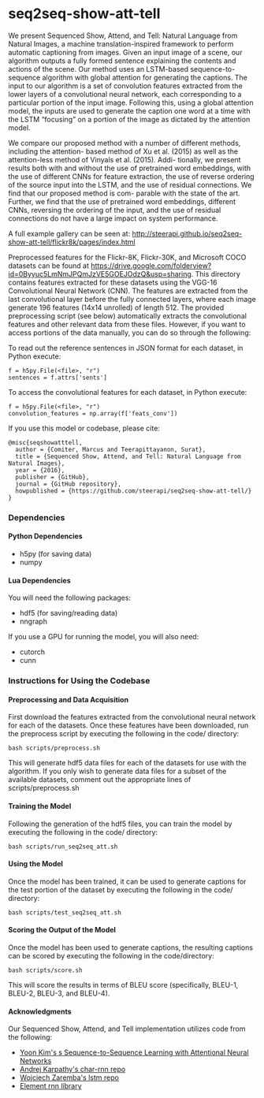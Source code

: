 # seq2seq-show-att-tell
We present Sequenced Show, Attend, and Tell: Natural Language from Natural Images, a machine translation-inspired framework to perform automatic captioning from images. Given an input image of a scene, our algorithm outputs a fully formed sentence explaining the contents and actions of the scene. Our method uses an LSTM-based sequence-to-sequence algorithm with global attention for generating the captions. The input to our algorithm is a set of convolution features extracted from the lower layers of a convolutional neural network, each corresponding to a particular portion of the input image. Following this, using a global attention model, the inputs are used to generate the caption one word at a time with the LSTM “focusing” on a portion of the image as dictated by the attention model.

We compare our proposed method with a number of different methods, including the attention- based method of Xu et al. (2015) as well as the attention-less method of Vinyals et al. (2015). Addi- tionally, we present results both with and without the use of pretrained word embeddings, with the use of different CNNs for feature extraction, the use of reverse ordering of the source input into the LSTM, and the use of residual connections. We find that our proposed method is com- parable with the state of the art. Further, we find that the use of pretrained word embeddings, different CNNs, reversing the ordering of the input, and the use of residual connections do not have a large impact on system performance.

A full example gallery can be seen at: <a href="http://steerapi.github.io/seq2seq-show-att-tell/flickr8k/pages/index.html">http://steerapi.github.io/seq2seq-show-att-tell/flickr8k/pages/index.html</a>

Preprocessed features for the Flickr-8K, Flickr-30K, and Microsoft COCO datasets can be found at <a href="https://drive.google.com/folderview?id=0Byyuc5LmNmJPQmJzVE5GOEJOdzQ&usp=sharing">https://drive.google.com/folderview?id=0Byyuc5LmNmJPQmJzVE5GOEJOdzQ&usp=sharing</a>.  This directory contains features extracted for these datasets using the VGG-16 Convolutional Neural Network (CNN).   The features are extracted from the last convolutional layer before the fully connected layers, where each image generate 196 features (14x14 unrolled) of length 512.  The provided preprocessing script (see below) automatically extracts the convolutional features and other relevant data from these files.  However, if you want to access portions of the data manually, you can do so through the following:

To read out the reference sentences in JSON format for each dataset, in Python execute:
```
f = h5py.File(<file>, "r")
sentences = f.attrs['sents']
```

To access the convolutional features for each dataset, in Python execute:
```
f = h5py.File(<file>, "r")
convolution_features = np.array(f['feats_conv'])
```

If you use this model or codebase, please cite:

    @misc{seqshowatttell,
      author = {Comiter, Marcus and Teerapittayanon, Surat},
      title = {Sequenced Show, Attend, and Tell: Natural Language from Natural Images},
      year = {2016},
      publisher = {GitHub},
      journal = {GitHub repository},
      howpublished = {https://github.com/steerapi/seq2seq-show-att-tell/}
    }
    
### Dependencies

#### Python Dependencies
* h5py (for saving data)
* numpy

#### Lua Dependencies
You will need the following packages:
* hdf5 (for saving/reading data)
* nngraph

If you use a GPU for running the model, you will also need:
* cutorch
* cunn


### Instructions for Using the Codebase

#### Preprocessing and Data Acquisition
First download the features extracted from the convolutional neural network for each of the datasets.  Once these features have been downloaded, run the preprocess script by executing the following in the code/ directory:

```
bash scripts/preprocess.sh
```
This will generate hdf5 data files for each of the datasets for use with the algorithm.  If you only wish to generate data files for a subset of the available datasets, comment out the appropriate lines of scripts/preprocess.sh

#### Training the Model

Following the generation of the hdf5 files, you can train the model by executing the following in the code/ directory:

```
bash scripts/run_seq2seq_att.sh
```

#### Using the Model

Once the model has been trained, it can be used to generate captions for the test portion of the dataset by executing the following in the code/ directory:

```
bash scripts/test_seq2seq_att.sh
```

#### Scoring the Output of the Model
Once the model has been used to generate captions, the resulting captions can be scored by executing the following in the code/directory:

```
bash scripts/score.sh
```

This will score the results in terms of BLEU score (specifically, BLEU-1, BLEU-2, BLEU-3, and BLEU-4).

#### Acknowledgments
Our Sequenced Show, Attend, and Tell implementation utilizes code from the following:
* [Yoon Kim's s Sequence-to-Sequence Learning with Attentional Neural Networks](https://github.com/harvardnlp/seq2seq-attn)
* [Andrej Karpathy's char-rnn repo](https://github.com/karpathy/char-rnn)
* [Wojciech Zaremba's lstm repo](https://github.com/wojzaremba/lstm)
* [Element rnn library](https://github.com/Element-Research/rnn)
